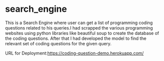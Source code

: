 # search_engine
This is a Search Engine where user can get a list of programming coding questions related to his queries.I had scrapped the various programming websites using python libraries like beautiful soup to create the database of the coding questions. After that I had developed the model to find the relevant set of coding questions for the given query.

URL for Deployment:https://coding-question-demo.herokuapp.com/
